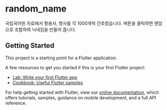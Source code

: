 # random_name

국립국어원 자료에서 형용사, 명사를 각 1000개씩 간추렸습니다.
버튼을 클릭하면 랜덤으로 조합하여 닉네임을 만들어 줍니다.

## Getting Started

This project is a starting point for a Flutter application.

A few resources to get you started if this is your first Flutter project:

- [Lab: Write your first Flutter app](https://flutter.dev/docs/get-started/codelab)
- [Cookbook: Useful Flutter samples](https://flutter.dev/docs/cookbook)

For help getting started with Flutter, view our
[online documentation](https://flutter.dev/docs), which offers tutorials,
samples, guidance on mobile development, and a full API reference.
